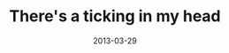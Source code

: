 ---
layout: base.njk
title : 'There&#39;s a ticking in my head' 
view_title : 'There&#39;s a ticking in my head' 
year : '2013' 
date : '2013-03-29' 
img_file : '/drawing/theresatickinginmyhead.png' 
html_file : 'theresatickinginmyhead' 
next_html : 'thehardestpartisgettingstarted.html' 
year_order : '3' 
permalink : "title/{{html_file}}.html"
---